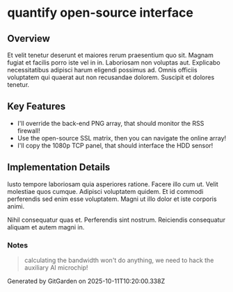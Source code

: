 # quantify open-source interface

## Overview
Et velit tenetur deserunt et maiores rerum praesentium quo sit. Magnam fugiat et facilis porro iste vel in in. Laboriosam non voluptas aut. Explicabo necessitatibus adipisci harum eligendi possimus ad. Omnis officiis voluptatem qui quaerat aut non recusandae dolorem. Suscipit et dolores tenetur.

## Key Features
- I'll override the back-end PNG array, that should monitor the RSS firewall!
- Use the open-source SSL matrix, then you can navigate the online array!
- I'll copy the 1080p TCP panel, that should interface the HDD sensor!

## Implementation Details
Iusto tempore laboriosam quia asperiores ratione. Facere illo cum ut. Velit molestiae quos cumque. Adipisci voluptatem quidem. Et id commodi perferendis sed enim esse voluptatem. Magni ut illo dolor et iste corporis animi.
 Nihil consequatur quas et. Perferendis sint nostrum. Reiciendis consequatur aliquam et autem magni in.

### Notes
> calculating the bandwidth won't do anything, we need to hack the auxiliary AI microchip!

Generated by GitGarden on 2025-10-11T10:20:00.338Z